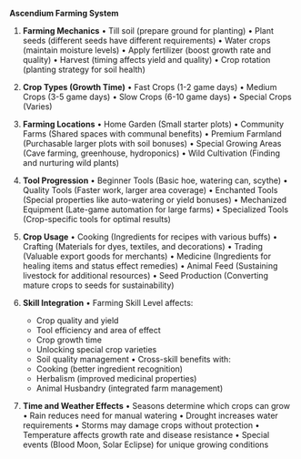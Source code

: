 **Ascendium Farming System**

1. **Farming Mechanics**
   • Till soil (prepare ground for planting)
   • Plant seeds (different seeds have different requirements)
   • Water crops (maintain moisture levels)
   • Apply fertilizer (boost growth rate and quality)
   • Harvest (timing affects yield and quality)
   • Crop rotation (planting strategy for soil health)

2. **Crop Types (Growth Time)**
   • Fast Crops (1-2 game days)
   • Medium Crops (3-5 game days)
   • Slow Crops (6-10 game days)
   • Special Crops (Varies)

3. **Farming Locations**
   • Home Garden (Small starter plots)
   • Community Farms (Shared spaces with communal benefits)
   • Premium Farmland (Purchasable larger plots with soil bonuses)
   • Special Growing Areas (Cave farming, greenhouse, hydroponics)
   • Wild Cultivation (Finding and nurturing wild plants)

4. **Tool Progression**
   • Beginner Tools (Basic hoe, watering can, scythe)
   • Quality Tools (Faster work, larger area coverage)
   • Enchanted Tools (Special properties like auto-watering or yield bonuses)
   • Mechanized Equipment (Late-game automation for large farms)
   • Specialized Tools (Crop-specific tools for optimal results)

5. **Crop Usage**
   • Cooking (Ingredients for recipes with various buffs)
   • Crafting (Materials for dyes, textiles, and decorations)
   • Trading (Valuable export goods for merchants)
   • Medicine (Ingredients for healing items and status effect remedies)
   • Animal Feed (Sustaining livestock for additional resources)
   • Seed Production (Converting mature crops to seeds for sustainability)

6. **Skill Integration**
   • Farming Skill Level affects:
     - Crop quality and yield
     - Tool efficiency and area of effect
     - Crop growth time
     - Unlocking special crop varieties
     - Soil quality management
   • Cross-skill benefits with:
     - Cooking (better ingredient recognition)
     - Herbalism (improved medicinal properties)
     - Animal Husbandry (integrated farm management)

7. **Time and Weather Effects**
   • Seasons determine which crops can grow
   • Rain reduces need for manual watering
   • Drought increases water requirements
   • Storms may damage crops without protection
   • Temperature affects growth rate and disease resistance
   • Special events (Blood Moon, Solar Eclipse) for unique growing conditions 